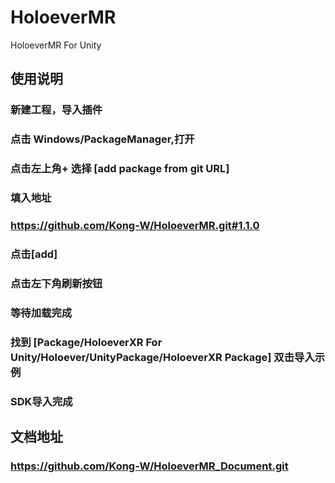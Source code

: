 # HoloeverMR
HoloeverMR For Unity


## 使用说明

### 新建工程，导入插件

### 点击 Windows/PackageManager,打开

### 点击左上角+ 选择 [add package from git URL]

### 填入地址

###     https://github.com/Kong-W/HoloeverMR.git#1.1.0 

### 点击[add]

### 点击左下角刷新按钮

### 等待加载完成

### 找到 [Package/HoloeverXR For Unity/Holoever/UnityPackage/HoloeverXR Package] 双击导入示例

### SDK导入完成



## 文档地址 
###   https://github.com/Kong-W/HoloeverMR_Document.git
